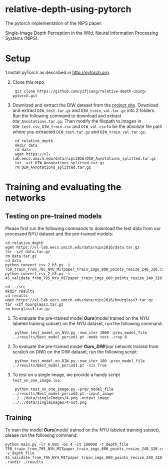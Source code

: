 # relative-depth-using-pytorch
The pytorch implementation of the NIPS paper:

Single-Image Depth Perception in the Wild,
Neural Information Processing Systems (NIPS).

# Setup

1.Install pyTorch as described in http://pytorch.org.

2. Clone this repo.

        git clone https://github.com/yifjiang/relative-depth-using-pytorch.git

3. Download and extract the DIW dataset from the [project site](http://www-personal.umich.edu/~wfchen/depth-in-the-wild/). Download and extract `DIW_test.tar.gz` and `DIW_train_val.tar.gz` into 2 folders. Run the following command to download and extract `DIW_Annotations.tar.gz`. Then modify the filepath to images in `DIW_test.csv`, `DIW_train.csv` and `DIW_val.csv` to be the absolute file path where you extracted `DIW_test.tar.gz` and `DIW_train_val.tar.gz`. 

        cd relative_depth
        mkdir data
        cd data
        wget https://vl-lab.eecs.umich.edu/data/nips2016/DIW_Annotations_splitted.tar.gz
        tar -xzf DIW_Annotations_splitted.tar.gz
        rm DIW_Annotations_splitted.tar.gz


# Training and evaluating the networks

## Testing on pre-trained models 

Please first run the following commands to download the test data from our processed NYU dataset and the pre-trained models:

    cd relative_depth
    wget https://vl-lab.eecs.umich.edu/data/nips2016/data.tar.gz
    tar -xzf data.tar.gz
    rm data.tar.gz
    cd data
    python convert_csv_2_h5.py -i 750_train_from_795_NYU_MITpaper_train_imgs_800_points_resize_240_320.csv
    python convert_csv_2_h5.py -i 45_validate_from_795_NYU_MITpaper_train_imgs_800_points_resize_240_320.csv

    cd ../src
    mkdir results
    cd results
    wget https://vl-lab.eecs.umich.edu/data/nips2016/hourglass3.tar.gz
    tar -xzf hourglass3.tar.gz
    rm hourglass3.tar.gz

1. To evaluate the pre-trained model ***Ours***(model trained on the NYU labeled training subset) on the NYU dataset, run the following command:

        python test_model_on_NYU.py -num_iter 1000 -prev_model_file ../results/Best_model_period1.pt -mode test -crop 8

2. To evaluate the pre-trained model ***Ours_DIW***(our network trained from scratch on DIW) on the DIW dataset, run the following script:

        python test_model_on_DIW.py -num_iter 100 -prev_model_file ../results/Best_model_period1.pt -vis True

3. To test on a single image, we provide a handy script `test_on_one_image.lua`:

        python test_on_one_image.py -prev_model_file ../results/Best_model_period3.pt -input_image ../../data/singleImages/4.png -output_image ../../data/singleImages/4-out.png

## Training 

To train the model ***Ours***(model trained on the NYU labeled training subset), please run the following command:

    python main.py -lr 0.001 -bs 4 -it 100000 -t_depth_file 750_train_from_795_NYU_MITpaper_train_imgs_800_points_resize_240_320.csv -v_depth_file 45_validate_from_795_NYU_MITpaper_train_imgs_800_points_resize_240_320.csv -rundir ./results
